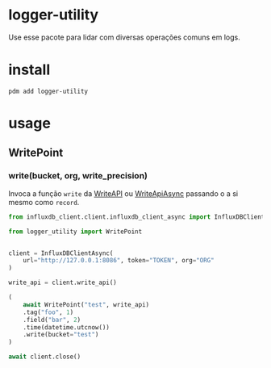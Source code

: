 # logger-utility
Use esse pacote para lidar com diversas operações comuns em logs.  

# install
`pdm add logger-utility`  

# usage

## WritePoint

### write(bucket, org, write_precision)
Invoca a função `write` da [WriteAPI](https://influxdb-client.readthedocs.io/en/stable/api.html#influxdb_client.WriteApi.write) ou [WriteApiAsync](https://influxdb-client.readthedocs.io/en/stable/api_async.html#influxdb_client.client.write_api_async.WriteApiAsync.write) passando o a si mesmo como `record`.    

```python
from influxdb_client.client.influxdb_client_async import InfluxDBClientAsync

from logger_utility import WritePoint


client = InfluxDBClientAsync(
    url="http://127.0.0.1:8086", token="TOKEN", org="ORG"
)

write_api = client.write_api()

(
    await WritePoint("test", write_api)
    .tag("foo", 1)
    .field("bar", 2)
    .time(datetime.utcnow())
    .write(bucket="test")
)

await client.close()
```